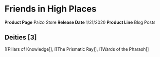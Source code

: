 ﻿---
id: '30'
name: Friends in High Places
rarity: Common
source: null
trait: null
type: Source

---
# Friends in High Places

**Product Page** Paizo Store
**Release Date** 1/21/2020
**Product Line** Blog Posts

## Deities [3]

[[Pillars of Knowledge]], [[The Prismatic Ray]], [[Wards of the Pharaoh]]